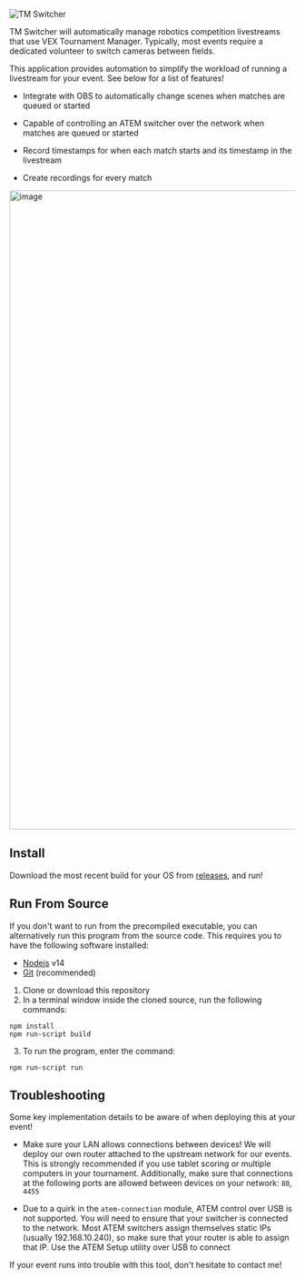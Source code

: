 ![TM Switcher](https://user-images.githubusercontent.com/8839926/194345784-558c3ab7-8e0b-4d5d-a789-0ef14376bb56.png)


TM Switcher will automatically manage robotics competition livestreams that use VEX Tournament Manager. Typically, most events require a dedicated volunteer to switch cameras between fields.

This application provides automation to simplify the workload of running a livestream for your event. See below for a list of features!

- Integrate with OBS to automatically change scenes when matches are queued or started

- Capable of controlling an ATEM switcher over the network when matches are queued or started

- Record timestamps for when each match starts and its timestamp in the livestream

- Create recordings for every match

<img width="1124" alt="image" src="https://github.com/MayorMonty/tm-obs-switcher/assets/8839926/217ed739-fefb-4aa6-b24f-ace06457a8c7">

## Install

Download the most recent build for your OS from [releases](https://github.com/MayorMonty/tm-obs-switcher/releases/), and run!  

## Run From Source

If you don't want to run from the precompiled executable, you can alternatively
run this program from the source code. This requires you to have the following
software installed:

- [Nodejs](https://nodejs.org) v14
- [Git](https://git-scm.com) (recommended)

1. Clone or download this repository
2. In a terminal window inside the cloned source, run the following commands:

```
npm install
npm run-script build
```

3. To run the program, enter the command:

```
npm run-script run
```


## Troubleshooting

Some key implementation details to be aware of when deploying this at your event!

- Make sure your LAN allows connections between devices! We will deploy our own router attached to the upstream network for our events. This is strongly recommended if you use tablet scoring or multiple computers in your tournament. Additionally, make sure that connections at the following ports are allowed between devices on your network: `80`, `4455`

- Due to a quirk in the `atem-connection` module, ATEM control over USB is not supported. You will need to ensure that your switcher is connected to the network. Most ATEM switchers assign themselves static IPs (usually 192.168.10.240), so make sure that your router is able to assign that IP. Use the ATEM Setup utility over USB to connect 


If your event runs into trouble with this tool, don't hesitate to contact me!
